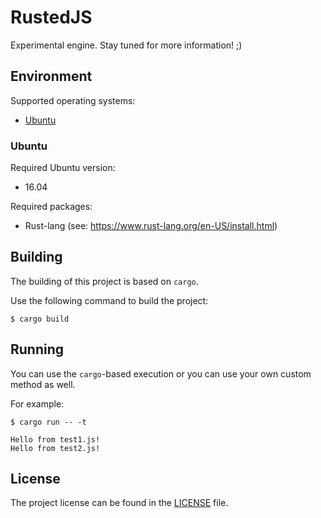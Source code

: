 # RustedJS

Experimental engine. Stay tuned for more information! ;)

## Environment

Supported operating systems:
* [Ubuntu](#ubuntu)

### Ubuntu

Required Ubuntu version:
* 16.04

Required packages:
* Rust-lang (see: https://www.rust-lang.org/en-US/install.html)

## Building

The building of this project is based on `cargo`.

Use the following command to build the project:

```
$ cargo build
```

## Running

You can use the `cargo`-based execution or you can use your own custom method as well.

For example:
```
$ cargo run -- -t

Hello from test1.js!
Hello from test2.js!
```

## License

The project license can be found in the [LICENSE](LICENSE) file.
